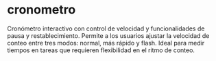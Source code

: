 # cronometro
Cronómetro interactivo con control de velocidad y funcionalidades de pausa y restablecimiento. Permite a los usuarios ajustar la velocidad de conteo entre tres modos: normal, más rápido y flash. Ideal para medir tiempos en tareas que requieren flexibilidad en el ritmo de conteo.
